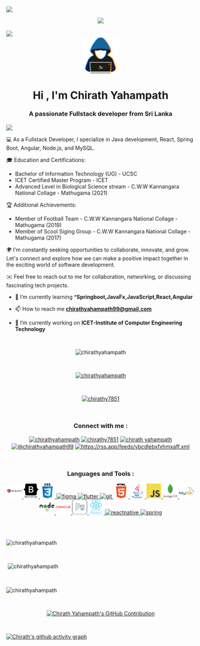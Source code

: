 <img align="center" src="https://user-images.githubusercontent.com/73097560/115834477-dbab4500-a447-11eb-908a-139a6edaec5c.gif">
<p align="center">
  <a href="https://github.com/DenverCoder1/readme-typing-svg"><img src="https://readme-typing-svg.herokuapp.com?font=Time+New+Roman&color=green&size=40&center=true&vCenter=true&width=600&height=50&lines=Thanks+For+Visiting+My+Page;"></a>
</p>
<img align="center" src="https://user-images.githubusercontent.com/73097560/115834477-dbab4500-a447-11eb-908a-139a6edaec5c.gif">

<div align="center">
<picture><img src="https://github.com/0xAbdulKhalid/0xAbdulKhalid/raw/main/assets/mdImages/about_me.gif" width = 100px align="center"></picture> 
</div>

<h1 align="center">Hi , I'm Chirath Yahampath</h1>
<h3 align="center">A passionate Fullstack developer from Sri Lanka</h3>
<img align="center" src="https://user-images.githubusercontent.com/73097560/115834477-dbab4500-a447-11eb-908a-139a6edaec5c.gif">
<p>
💻 As a Fullstack Developer, I specialize in Java development, React, Spring Boot,  Angular, Node.js, and MySQL.

🎓 Education and Certifications:
- Bachelor of Information Technology (UG) - UCSC
- ICET Certified Master Program - ICET
- Advanced Level in Biological Science stream - C.W.W Kannangara National Collage - Mathugama (2021)

🏆 Additional Achievements:
- Member of Football Team - C.W.W Kannangara National Collage - Mathugama (2019)
- Member of Scool Siging Group - C.W.W Kannangara National Collage - Mathugama (2017)

🌍 I'm constantly seeking opportunities to collaborate, innovate, and grow. Let's connect and explore how we can make a positive impact together in the exciting world of software development.

✉️ Feel free to reach out to me for collaboration, networking, or discussing fascinating tech projects.


- 🌱 I’m currently learning ***Springboot,JavaFx,JavaScript,React,Angular**

- 📫 How to reach me **chirathyahampath99@gmail.com**

- 🔭 I’m currently working on **ICET-Institute of Computer Engineering Technology**



</p>


<br>

<p align="center"> <img src="https://komarev.com/ghpvc/?username=chirathyahampath&label=Profile%20views&color=0e75b6&style=flat" alt="chirathyahampath" /> </p>
<br>
<p align="center"> <a href="https://github.com/ryo-ma/github-profile-trophy"><img src="https://github-profile-trophy.vercel.app/?username=chirathyahampath" alt="chirathyahampath" /></a> </p>
<br>
<p align="center"> <a href="https://twitter.com/chirathy7851" target="blank"><img src="https://img.shields.io/twitter/follow/chirathy7851?logo=twitter&style=for-the-badge" alt="chirathy7851" /></a> </p>



<br>
<h3 align="center">Connect with me :</h3>


<p align="center">
<a href="https://dev.to/chirathyahampath" target="blank"><img align="center" src="https://raw.githubusercontent.com/rahuldkjain/github-profile-readme-generator/master/src/images/icons/Social/devto.svg" alt="chirathyahampath" height="30" width="40" /></a>
<a href="https://twitter.com/chirathy7851" target="blank"><img align="center" src="https://raw.githubusercontent.com/rahuldkjain/github-profile-readme-generator/master/src/images/icons/Social/twitter.svg" alt="chirathy7851" height="30" width="40" /></a>
<a href="https://linkedin.com/in/chirath yahampath" target="blank"><img align="center" src="https://raw.githubusercontent.com/rahuldkjain/github-profile-readme-generator/master/src/images/icons/Social/linked-in-alt.svg" alt="chirath yahampath" height="30" width="40" /></a>
<a href="https://medium.com/@chirathyahampath99" target="blank"><img align="center" src="https://raw.githubusercontent.com/rahuldkjain/github-profile-readme-generator/master/src/images/icons/Social/medium.svg" alt="@chirathyahampath99" height="30" width="40" /></a>
<a href="/https://rss.app/feeds/vbcdlebxfxhmxaff.xml" target="blank"><img align="center" src="https://raw.githubusercontent.com/rahuldkjain/github-profile-readme-generator/master/src/images/icons/Social/rss.svg" alt="https://rss.app/feeds/vbcdlebxfxhmxaff.xml" height="30" width="40" /></a>
</p>

<br>

<h3 align="center">Languages and Tools :</h3>

<p align="center"> <a href="https://angular.io" target="_blank" rel="noreferrer"> <img src="https://raw.githubusercontent.com/devicons/devicon/master/icons/angularjs/angularjs-original-wordmark.svg" alt="angularjs" width="40" height="40"/> </a> <a href="https://getbootstrap.com" target="_blank" rel="noreferrer"> <img src="https://raw.githubusercontent.com/devicons/devicon/master/icons/bootstrap/bootstrap-plain-wordmark.svg" alt="bootstrap" width="40" height="40"/> </a> <a href="https://www.w3schools.com/css/" target="_blank" rel="noreferrer"> <img src="https://raw.githubusercontent.com/devicons/devicon/master/icons/css3/css3-original-wordmark.svg" alt="css3" width="40" height="40"/> </a> <a href="https://www.figma.com/" target="_blank" rel="noreferrer"> <img src="https://www.vectorlogo.zone/logos/figma/figma-icon.svg" alt="figma" width="40" height="40"/> </a> <a href="https://flutter.dev" target="_blank" rel="noreferrer"> <img src="https://www.vectorlogo.zone/logos/flutterio/flutterio-icon.svg" alt="flutter" width="40" height="40"/> </a> <a href="https://git-scm.com/" target="_blank" rel="noreferrer"> <img src="https://www.vectorlogo.zone/logos/git-scm/git-scm-icon.svg" alt="git" width="40" height="40"/> </a> <a href="https://www.w3.org/html/" target="_blank" rel="noreferrer"> <img src="https://raw.githubusercontent.com/devicons/devicon/master/icons/html5/html5-original-wordmark.svg" alt="html5" width="40" height="40"/> </a> <a href="https://www.java.com" target="_blank" rel="noreferrer"> <img src="https://raw.githubusercontent.com/devicons/devicon/master/icons/java/java-original.svg" alt="java" width="40" height="40"/> </a> <a href="https://developer.mozilla.org/en-US/docs/Web/JavaScript" target="_blank" rel="noreferrer"> <img src="https://raw.githubusercontent.com/devicons/devicon/master/icons/javascript/javascript-original.svg" alt="javascript" width="40" height="40"/> </a> <a href="https://www.mongodb.com/" target="_blank" rel="noreferrer"> <img src="https://raw.githubusercontent.com/devicons/devicon/master/icons/mongodb/mongodb-original-wordmark.svg" alt="mongodb" width="40" height="40"/> </a> <a href="https://www.mysql.com/" target="_blank" rel="noreferrer"> <img src="https://raw.githubusercontent.com/devicons/devicon/master/icons/mysql/mysql-original-wordmark.svg" alt="mysql" width="40" height="40"/> </a> <a href="https://nodejs.org" target="_blank" rel="noreferrer"> <img src="https://raw.githubusercontent.com/devicons/devicon/master/icons/nodejs/nodejs-original-wordmark.svg" alt="nodejs" width="40" height="40"/> </a> <a href="https://www.oracle.com/" target="_blank" rel="noreferrer"> <img src="https://raw.githubusercontent.com/devicons/devicon/master/icons/oracle/oracle-original.svg" alt="oracle" width="40" height="40"/> </a> <a href="https://www.photoshop.com/en" target="_blank" rel="noreferrer"> <img src="https://raw.githubusercontent.com/devicons/devicon/master/icons/photoshop/photoshop-line.svg" alt="photoshop" width="40" height="40"/> </a> <a href="https://reactjs.org/" target="_blank" rel="noreferrer"> <img src="https://raw.githubusercontent.com/devicons/devicon/master/icons/react/react-original-wordmark.svg" alt="react" width="40" height="40"/> </a> <a href="https://reactnative.dev/" target="_blank" rel="noreferrer"> <img src="https://reactnative.dev/img/header_logo.svg" alt="reactnative" width="40" height="40"/> </a> <a href="https://spring.io/" target="_blank" rel="noreferrer"> <img src="https://www.vectorlogo.zone/logos/springio/springio-icon.svg" alt="spring" width="40" height="40"/> </a> </p>
<br>
<br>

<p><img align="center" src="https://github-readme-stats.vercel.app/api/top-langs?username=chirathyahampath&show_icons=true&locale=en&layout=compact" alt="chirathyahampath" /></p>
<br>
<p>&nbsp;<img align="center" src="https://github-readme-stats.vercel.app/api?username=chirathyahampath&show_icons=true&locale=en" alt="chirathyahampath" /></p>
<br>
<p><img align="center" src="https://github-readme-streak-stats.herokuapp.com/?user=chirathyahampath&" alt="chirathyahampath" /></p>
<br>
<p align="center">
  <a href="https://github.com/ChirathYahampath">
    <img src="https://github-profile-summary-cards.vercel.app/api/cards/profile-details?username=ChirathYahampath&theme=radical" alt="Chirath Yahampath's GitHub Contribution"/>
  </a>
</p>
<br/>


[![Chirath's github activity graph](https://github-readme-activity-graph.vercel.app/graph?username=ChirathYahampath&theme=react-dark)](https://github.com/ChirathYahampath/github-readme-activity-graph)
<br/>
<br/>
